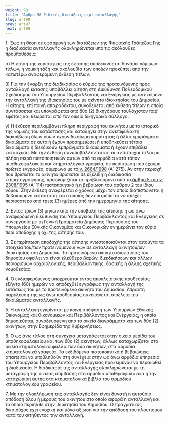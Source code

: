 ```yaml
---
weight: 98
title: "Άρθρο 98 Ειδικές διατάξεις περί ανταλλαγής"
slug: art98
prev: art97
next: art99
---
```


1\. Έως τη θέση σε εφαρμογή των διατάξεων της Ψηφιακής Τράπεζας Γης η διαδικασία ανταλλαγής ολοκληρώνεται υπό τις ακόλουθες προϋποθέσεις:

α) Η κτήση της κυριότητας της έκτασης αποδεικνύεται δυνάμει νόμιμων τίτλων, η νομική τάξη και ακολουθία των οποίων προκύπτει από την κατωτέρω αναφερόμενη έκθεση τίτλων.

β) Για την έναρξη της διαδικασίας ο κύριος της προτεινόμενης προς ανταλλαγή έκτασης υποβάλλει αίτηση στη Διεύθυνση Πολεοδομικού Σχεδιασμού του Υπουργείου Περιβάλλοντος και Ενέργειας με αντικείμενο την ανταλλαγή της ιδιοκτησίας του με ακίνητο ιδιοκτησίας του Δημοσίου. Η αίτηση, επί ποινή απαραδέκτου, συνοδεύεται από έκθεση τίτλων η οποία συντάσσεται και υπογράφεται από δύο (2) δικηγόρους τουλάχιστον παρ’ εφέταις και θεωρείται από τον οικείο δικηγορικό σύλλογο.

γ) Η έκθεση περιλαμβάνει πλήρη περιγραφή του ακινήτου με το ιστορικό της νομικής του κατάστασης και καταλήγει στην ανεπιφύλακτη διακρίβωση όλων όσων έχουν δικαίωμα κυριότητας ή άλλα εμπράγματα δικαιώματα σε αυτό ή έχουν προσημειώσει ή υποθηκεύσει τέτοια δικαιώματα ή διεκδικούν εμπράγματα δικαιώματα ή έχουν επιβάλει κατάσχεση. Με την έκθεση συνυποβάλλονται και οι αντίστοιχοι τίτλοι με πλήρη σειρά πιστοποιητικών αυτών από τα αρμόδια κατά τόπον υποθηκοφυλακεία και κτηματολογικά γραφεία, σε περίπτωση που έχουμε πρώτες εγγραφές, σύμφωνα με το<a href="https://ia37rg02wpsa01.blob.core.windows.net/fek/01/1998/19980100275.pdf" title="Δείτε το Σχετικό"> ν. 2664/1998</a> (Α΄ 275). Αν στην περιοχή που βρίσκεται το ακίνητο βρίσκεται σε εξέλιξη η διαδικασία κτηματογράφησης, προσκομίζεται το προβλεπόμενο από το<a href="https://ia37rg02wpsa01.blob.core.windows.net/fek/01/1995/19950100114.pdf" title="Δείτε το Σχετικό"> άρθρο 5 του ν. 2308/1995</a> (Α΄ 114) πιστοποιητικό ή η βεβαίωση του άρθρου 2 του ίδιου νόμου. Στην έκθεση αναφέρεται ο χρόνος μέχρι τον οποίο διαπιστώνεται η βεβαιούμενη κατάσταση και ο οποίος δεν επιτρέπεται να απέχει περισσότερο από τρεις (3) ημέρες από την ημερομηνία της αίτησης.

2\. Εντός τριών (3) μηνών από την υποβολή της αίτησης η ως άνω αναφερόμενη διεύθυνση του Υπουργείου Περιβάλλοντος και Ενέργειας σε συνεργασία με τη Γενική Γραμματεία Δημόσιας Περιουσίας του Υπουργείου Εθνικής Οικονομίας και Οικονομικών ενημερώνει τον κύριο περί αποδοχής ή όχι της αίτησής του.

3\. Σε περίπτωση αποδοχής της αίτησης γνωστοποιούνται στον αιτούντα τα στοιχεία του/των προτεινόμενου/ νων σε ανταλλαγή ακινήτου/ων ιδιοκτησίας του Δημοσίου. Το προτεινόμενο ακίνητο ιδιοκτησίας του δημοσίου οφείλει να είναι ελεύθερο βαρών, διεκδικήσεων και άλλων περιορισμών αρχαιολογικής, περιβαλλοντικής, δασικής ή άλλης σχετικής νομοθεσίας.

4\. Ο ενδιαφερόμενος υποχρεούται εντός αποκλειστικής προθεσμίας εξήντα (60) ημερών να αποδεχθεί εγγράφως την ανταλλαγή της εκτάσεώς του με το προτεινόμενο ακίνητο του Δημοσίου. Άπρακτη παρέλευση της ως άνω προθεσμίας συνεπάγεται απώλεια του δικαιώματος ανταλλαγής.

5\. Η ανταλλαγή εγκρίνεται με κοινή απόφαση των Υπουργών Εθνικής Οικονομίας και Οικονομικών και Περιβάλλοντος και Ενέργειας, η οποία δημοσιεύεται, συνοδευόμενη από τα οικεία διαγράμματα και των δύο (2) ακινήτων, στην Εφημερίδα της Κυβερνήσεως.

6\. Ο ως άνω τίτλος στη συνέχεια μεταγράφεται στην οικεία μερίδα του υποθηκοφυλακείου και των δύο (2) ακινήτων, άλλως καταχωρίζεται στα οικεία κτηματολογικά φύλλα των δύο ακινήτων, στα αρμόδια κτηματολογικά γραφεία. Τα εκδιδόμενα πιστοποιητικά ή βεβαιώσεις απαιτείται να υποβληθούν στη συνέχεια στην ως άνω αρμόδια υπηρεσία του Υπουργείου Περιβάλλοντος και Ενέργειας προκειμένου να περαιωθεί η διαδικασία. Η διαδικασία της ανταλλαγής ολοκληρώνεται με τη μεταγραφή της οικείας σύμβασης στα αρμόδια υποθηκοφυλακεία ή την καταχώριση αυτής στα κτηματολογικά βιβλία του αρμόδιου κτηματολογικού γραφείου.

7\. Με την ολοκλήρωση της ανταλλαγής δεν είναι δυνατή η αυτούσια απόδοση όλου ή μέρους του ακινήτου στο οποίο αφορά η ανταλλαγή και το οποίο περιήλθε στην ιδιοκτησία του Δημοσίου. Ο πραγματικός δικαιούχος έχει ενοχική και μόνο αξίωση για την απόδοση του πλουτισμού κατά του αιτηθέντος την ανταλλαγή.


